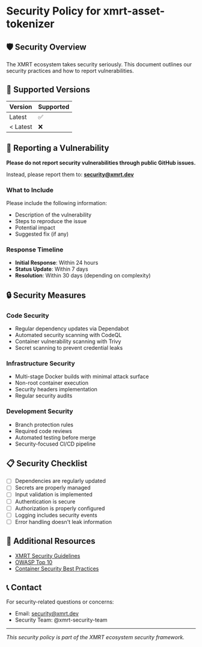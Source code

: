 # Security Policy for xmrt-asset-tokenizer

## 🛡️ Security Overview

The XMRT ecosystem takes security seriously. This document outlines our security practices and how to report vulnerabilities.

## 🔐 Supported Versions

| Version | Supported          |
| ------- | ------------------ |
| Latest  | ✅                |
| < Latest| ❌                |

## 🚨 Reporting a Vulnerability

**Please do not report security vulnerabilities through public GitHub issues.**

Instead, please report them to: **security@xmrt.dev**

### What to Include

Please include the following information:
- Description of the vulnerability
- Steps to reproduce the issue
- Potential impact
- Suggested fix (if any)

### Response Timeline

- **Initial Response**: Within 24 hours
- **Status Update**: Within 7 days
- **Resolution**: Within 30 days (depending on complexity)

## 🔒 Security Measures

### Code Security
- Regular dependency updates via Dependabot
- Automated security scanning with CodeQL
- Container vulnerability scanning with Trivy
- Secret scanning to prevent credential leaks

### Infrastructure Security
- Multi-stage Docker builds with minimal attack surface
- Non-root container execution
- Security headers implementation
- Regular security audits

### Development Security
- Branch protection rules
- Required code reviews
- Automated testing before merge
- Security-focused CI/CD pipeline

## 📋 Security Checklist

- [ ] Dependencies are regularly updated
- [ ] Secrets are properly managed
- [ ] Input validation is implemented
- [ ] Authentication is secure
- [ ] Authorization is properly configured
- [ ] Logging includes security events
- [ ] Error handling doesn't leak information

## 🔗 Additional Resources

- [XMRT Security Guidelines](https://docs.xmrt.dev/security)
- [OWASP Top 10](https://owasp.org/www-project-top-ten/)
- [Container Security Best Practices](https://docs.docker.com/develop/security-best-practices/)

## 📞 Contact

For security-related questions or concerns:
- Email: security@xmrt.dev
- Security Team: @xmrt-security-team

---
*This security policy is part of the XMRT ecosystem security framework.*
